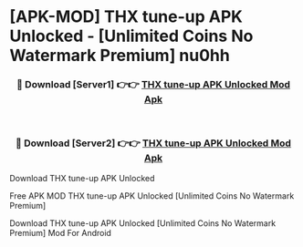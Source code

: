 # [APK-MOD] THX tune-up APK Unlocked - [Unlimited Coins No Watermark Premium] nu0hh



<div align="center">
<h3>🔴 Download [Server1] 👉👉 <a href="https://momento.my/?title=THX_tune-up_APK_Unlocked">THX tune-up APK Unlocked Mod Apk</a></h3><br>

<h3>🔴 Download [Server2] 👉👉 <a href="https://momento.my/?title=THX_tune-up_APK_Unlocked">THX tune-up APK Unlocked Mod Apk</a></h3>
</div>



Download THX tune-up APK Unlocked 

Free APK MOD THX tune-up APK Unlocked [Unlimited Coins No Watermark Premium]

Download THX tune-up APK Unlocked [Unlimited Coins No Watermark Premium] Mod For Android
